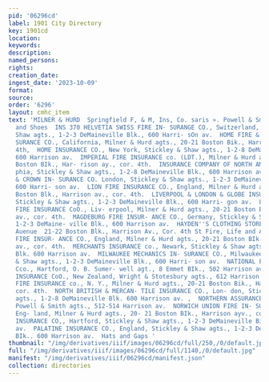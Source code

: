 ```yaml
---
pid: '06296cd'
label: 1901 City Directory
key: 1901cd
location: 
keywords: 
description: 
named_persons: 
rights: 
creation_date: 
ingest_date: '2023-10-09'
format: 
source: 
order: '6296'
layout: cmhc_item
text: 'MILNER & HURD  Springfield F, & M, Ins, Co. saris ». Powell & Smith, Agts,  Boots
  and Shoes  INS 370 HELVETIA SWISS FIRE IN- SURANGE CO., Switzerland,  Stickley &
  Shaw agts., 1-2-3 DeMaineville Blk., 600 Harri- sOn av.  HOME FIRE & MARINE IN-
  SURANCE CO., California, Milner & Hurd agts., 20-21 Boston Bik., Harrison ay., cor.
  4th,  HOME INSURANCE CO., New York, Stickley & Shaw agts., 1-2-8 DeMainevilie Bik.,
  600 Harrison av.  IMPERIAL FIRE INSURANCE co. (LDT.), Milner & Hurd agts., 20-21
  Boston BIk., Har- rison ay., cor. 4th.  INSURANCE COMPANY OF NORTH AMERICA, Philadel-
  phia, Stickley & Shaw agts., 1-2-8 DeMaineville Blk., 600 Harrison av.  LAW UNION
  & CROWN IN- SURANCE CO. London, Stickley & Shaw agts., 1-2-3 DeMaineville Blk.,
  600 Harri- son av.  LION FIRE INSURANCE CO., England, Milner & Hurd agts., 20-21
  Boston Blk., Harrison av., cor. 4th.  LIVERPOOL & LONDON & GLOBE INSURANCE CO.,
  Stickley & Shaw agts., 1-2-3 DeMaineville Blk., 600 Harri- gon av.  LONDON & LANCASHIRE
  FIRE INSURANCE CoO., Liv- erpool, Milner & Hurd agts., 20-21 Boston Blk., Harrison
  av., cor. 4th.  MAGDEBURG FIRE INSUR- ANCE CO., Germany, Stickley & Shaw agts.,
  1-2-3 DeMaine- ville Blk., 600 Harrison av.  HAYDEN''S CLOTHING STORE  405 Harrison
  Auenue  21-22 Boston Blk., Harrison Av., Cor. 4th St Fire, Life and Accident Insurance  INS  MANCHESTER
  FIRE INSUR- ANCE CO., England, Milner & Hurd agts., 20-21 Boston BIk., Harrison
  av., cor. 4th.  MERCHANTS INSURANCE co., Newark, Stickley & Shaw agts., 1-2-3 DeMaineville
  Blk. 600 Harrison av.  MILWAUKEE MECHANICS IN- SURANCE CO., Milwaukee, Stickley
  & Shaw agts., 1-2-3 DeMaineville Blk., 600 Harri- son av.  NATIONAL FIRE INSURANCE
  Cco., Hartford, O. B. Sumer- well agt., 8 Emmet BIk., 502 Harrison av.  NEW ZEALAND.
  INSURANCE CoO., New Zealand, Wright & Stotesbury agts., 612 Harrison ay.  NIAGARA
  FIRE INSURANCE co., N. Y., Milner & Hurd agts., 20-21 Boston Bik., Har- rison ay.,
  cor. 4th.  NORTH BRITISH & MERCAN- TILE INSURANCE CO., Lon- don, Stickley & Shaw
  agts., 1-2-8 DeMaineville Blk. 600 Harrison av. ,  NORTHERN ASSURANCE CoO., London,
  Powell & Smith agts., 512-514 Harrison av.  NORWICH UNION FIRE IN- SURANCE SOCIETY,
  Eng- land, Milner & Hurd agts., 20- 21 Boston BIk., Harrison ayv., cor, 4th.  ORIENT
  INSURANCE CO,, Hartford, Stickley & Shaw agts., 1-2-3 DeMaineville Bik., 600 Harrison
  av.  PALATINE INSURANCE CO., England, Stickley & Shaw agts., 1-2-3 DeMaineville
  BIk.. 600 Harrison av.  Hats and Gaps '
thumbnail: "/img/derivatives/iiif/images/06296cd/full/250,/0/default.jpg"
full: "/img/derivatives/iiif/images/06296cd/full/1140,/0/default.jpg"
manifest: "/img/derivatives/iiif/06296cd/manifest.json"
collection: directories
---
```

